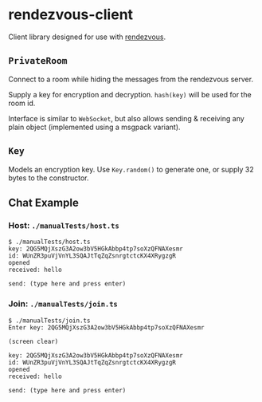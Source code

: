 # rendezvous-client

Client library designed for use with
[rendezvous](https://github.com/voltrevo/rendezvous).

## `PrivateRoom`

Connect to a room while hiding the messages from the rendezvous server.

Supply a key for encryption and decryption. `hash(key)` will be used for the
room id.

Interface is similar to `WebSocket`, but also allows sending & receiving any
plain object (implemented using a msgpack variant).

## `Key`

Models an encryption key. Use `Key.random()` to generate one, or supply 32 bytes
to the constructor.

## Chat Example

### Host: `./manualTests/host.ts`

```
$ ./manualTests/host.ts
key: 2QG5MQjXszG3A2ow3bV5HGkAbbp4tp7soXzQFNAXesmr
id: WUnZR3puVjVnYL3SQAJtTqZqZsnrgtctcKX4XRygzgR
opened
received: hello

send: (type here and press enter)
```

### Join: `./manualTests/join.ts`

```
$ ./manualTests/join.ts
Enter key: 2QG5MQjXszG3A2ow3bV5HGkAbbp4tp7soXzQFNAXesmr

(screen clear)

key: 2QG5MQjXszG3A2ow3bV5HGkAbbp4tp7soXzQFNAXesmr
id: WUnZR3puVjVnYL3SQAJtTqZqZsnrgtctcKX4XRygzgR
opened
received: hello

send: (type here and press enter)
```
